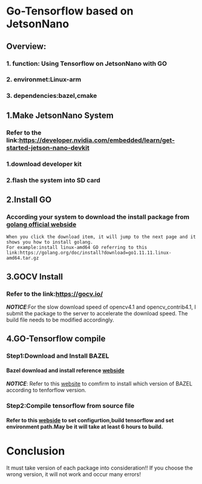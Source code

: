 Go-Tensorflow based on JetsonNano
=================================
Overview:
---------------------------------
### 1. function: Using Tensorflow on JetsonNano with GO
### 2. environmet:Linux-arm
### 3. dependencies:bazel,cmake

1.Make JetsonNano System
---------------------------------
### Refer to the link:https://developer.nvidia.com/embedded/learn/get-started-jetson-nano-devkit
### 1.download developer kit
### 2.flash the system into SD card

2.Install GO
---------------------------------
### According your system to download the install package from [golang official webside](https://golang.org/)
    When you click the download item, it will jump to the next page and it shows you how to install golang.
    For example:install linux-amd64 GO referring to this link:https://golang.org/doc/install?download=go1.11.11.linux-amd64.tar.gz

3.GOCV Install
---------------------------------
### Refer to the link:https://gocv.io/
***NOTICE***:For the slow download speed of opencv4.1 and opencv_contrib4.1, I submit the package to the server to accelerate the download speed.
             The build file needs to be modified accordingly.

4.GO-Tensorflow compile
--------------------------------
### Step1:Download and Install BAZEL  
#### Bazel download and install reference [webside](https://docs.bazel.build/versions/master/install-compile-source.html)
***NOTICE***: Refer to this [website](https://www.tensorflow.org/install/source) to comfirm to install which version of BAZEL according to tenforflow version.
### Step2:Compile tensorflow from source file
#### Refer to this [webside](https://devtalk.nvidia.com/default/topic/1055131/jetson-agx-xavier/building-tensorflow-1-13-on-jetson-xavier/) to set configurtion,build tensorflow and set environment path.May be it will take at least 6 hours to build.

Conclusion
=================================
It must take version of each package into consideration!! If you choose the wrong version, it will not work and occur many errors!